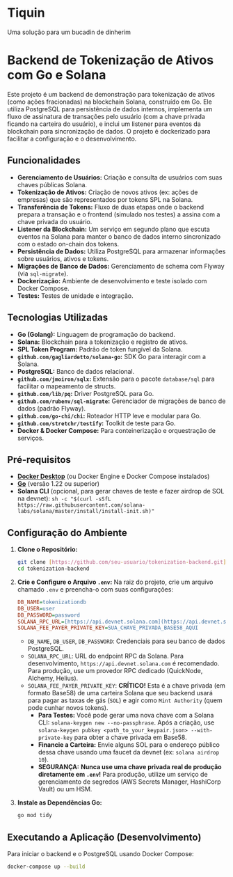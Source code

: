 # Tiquin
Uma solução para um bucadin de dinherim 

# Backend de Tokenização de Ativos com Go e Solana

Este projeto é um backend de demonstração para tokenização de ativos (como ações fracionadas) na blockchain Solana, construído em Go. Ele utiliza PostgreSQL para persistência de dados internos, implementa um fluxo de assinatura de transações pelo usuário (com a chave privada ficando na carteira do usuário), e inclui um listener para eventos da blockchain para sincronização de dados. O projeto é dockerizado para facilitar a configuração e o desenvolvimento.

## Funcionalidades

* **Gerenciamento de Usuários:** Criação e consulta de usuários com suas chaves públicas Solana.
* **Tokenização de Ativos:** Criação de novos ativos (ex: ações de empresas) que são representados por tokens SPL na Solana.
* **Transferência de Tokens:** Fluxo de duas etapas onde o backend prepara a transação e o frontend (simulado nos testes) a assina com a chave privada do usuário.
* **Listener da Blockchain:** Um serviço em segundo plano que escuta eventos na Solana para manter o banco de dados interno sincronizado com o estado on-chain dos tokens.
* **Persistência de Dados:** Utiliza PostgreSQL para armazenar informações sobre usuários, ativos e tokens.
* **Migrações de Banco de Dados:** Gerenciamento de schema com Flyway (via `sql-migrate`).
* **Dockerização:** Ambiente de desenvolvimento e teste isolado com Docker Compose.
* **Testes:** Testes de unidade e integração.

## Tecnologias Utilizadas

* **Go (Golang):** Linguagem de programação do backend.
* **Solana:** Blockchain para a tokenização e registro de ativos.
* **SPL Token Program:** Padrão de token fungível da Solana.
* **`github.com/gagliardetto/solana-go`:** SDK Go para interagir com a Solana.
* **PostgreSQL:** Banco de dados relacional.
* **`github.com/jmoiron/sqlx`:** Extensão para o pacote `database/sql` para facilitar o mapeamento de structs.
* **`github.com/lib/pq`:** Driver PostgreSQL para Go.
* **`github.com/rubenv/sql-migrate`:** Gerenciador de migrações de banco de dados (padrão Flyway).
* **`github.com/go-chi/chi`:** Roteador HTTP leve e modular para Go.
* **`github.com/stretchr/testify`:** Toolkit de teste para Go.
* **Docker & Docker Compose:** Para conteinerização e orquestração de serviços.

## Pré-requisitos

* [**Docker Desktop**](https://www.docker.com/products/docker-desktop) (ou Docker Engine e Docker Compose instalados)
* [**Go**](https://golang.org/doc/install) (versão 1.22 ou superior)
* **Solana CLI** (opcional, para gerar chaves de teste e fazer airdrop de SOL na devnet):
    `sh -c "$(curl -sSfL https://raw.githubusercontent.com/solana-labs/solana/master/install/install-init.sh)"`

## Configuração do Ambiente

1.  **Clone o Repositório:**
    ```bash
    git clone [https://github.com/seu-usuario/tokenization-backend.git](https://github.com/seu-usuario/tokenization-backend.git)
    cd tokenization-backend
    ```

2.  **Crie e Configure o Arquivo `.env`:**
    Na raiz do projeto, crie um arquivo chamado `.env` e preencha-o com suas configurações:

    ```ini
    DB_NAME=tokenizationdb
    DB_USER=user
    DB_PASSWORD=password
    SOLANA_RPC_URL=[https://api.devnet.solana.com](https://api.devnet.solana.com)
    SOLANA_FEE_PAYER_PRIVATE_KEY=SUA_CHAVE_PRIVADA_BASE58_AQUI
    ```

    * `DB_NAME`, `DB_USER`, `DB_PASSWORD`: Credenciais para seu banco de dados PostgreSQL.
    * `SOLANA_RPC_URL`: URL do endpoint RPC da Solana. Para desenvolvimento, `https://api.devnet.solana.com` é recomendado. Para produção, use um provedor RPC dedicado (QuickNode, Alchemy, Helius).
    * `SOLANA_FEE_PAYER_PRIVATE_KEY`: **CRÍTICO!** Esta é a chave privada (em formato Base58) de uma carteira Solana que seu backend usará para pagar as taxas de gás (`SOL`) e agir como `Mint Authority` (quem pode cunhar novos tokens).
        * **Para Testes:** Você pode gerar uma nova chave com a Solana CLI: `solana-keygen new --no-passphrase`. Após a criação, use `solana-keygen pubkey <path_to_your_keypair.json> --with-private-key` para obter a chave privada em Base58.
        * **Financie a Carteira:** Envie alguns SOL para o endereço público dessa chave usando uma faucet da devnet (ex: `solana airdrop 10`).
        * **SEGURANÇA:** **Nunca use uma chave privada real de produção diretamente em `.env`!** Para produção, utilize um serviço de gerenciamento de segredos (AWS Secrets Manager, HashiCorp Vault) ou um HSM.

3.  **Instale as Dependências Go:**
    ```bash
    go mod tidy
    ```

## Executando a Aplicação (Desenvolvimento)

Para iniciar o backend e o PostgreSQL usando Docker Compose:

```bash
docker-compose up --build
